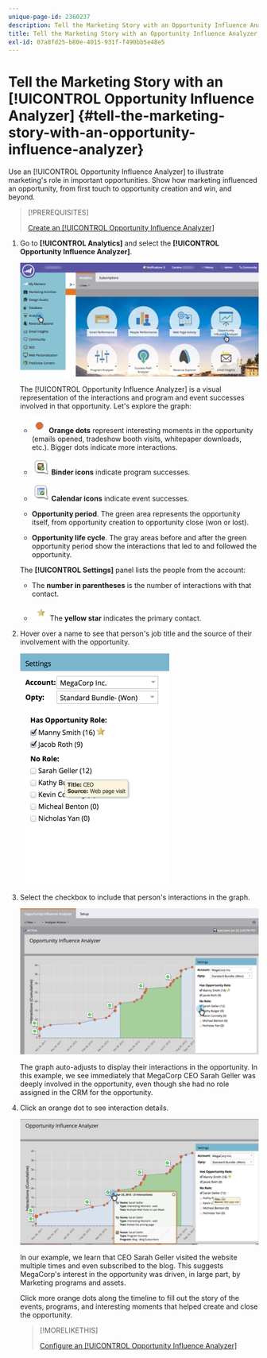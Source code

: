 ```yaml
---
unique-page-id: 2360237
description: Tell the Marketing Story with an Opportunity Influence Analyzer - Marketo Docs - Product Documentation
title: Tell the Marketing Story with an Opportunity Influence Analyzer
exl-id: 07a8fd25-b80e-4015-931f-f490bb5e48e5
---
```

# Tell the Marketing Story with an [!UICONTROL Opportunity Influence Analyzer] {#tell-the-marketing-story-with-an-opportunity-influence-analyzer}

Use an [!UICONTROL Opportunity Influence Analyzer] to illustrate marketing's role in important opportunities. Show how marketing influenced an opportunity, from first touch to opportunity creation and win, and beyond.

>[!PREREQUISITES]
>
>[Create an [!UICONTROL Opportunity Influence Analyzer]](/help/marketo/product-docs/reporting/revenue-cycle-analytics/opportunity-influence-analyzer/create-an-opportunity-influence-analyzer.md)

1. Go to **[!UICONTROL Analytics]** and select the **[!UICONTROL Opportunity Influence Analyzer]**.

   ![](assets/analytics-opportunityhand.png)

   The [!UICONTROL Opportunity Influence Analyzer] is a visual representation of the interactions and program and event successes involved in that opportunity. Let's explore the graph:

    * ![--](assets/image2014-10-3-13-3a43-3a21.png) **Orange dots** represent interesting moments in the opportunity (emails opened, tradeshow booth visits, whitepaper downloads, etc.). Bigger dots indicate more interactions.

    * ![--](assets/image2014-10-3-13-3a44-3a9.png) **Binder icons** indicate program successes.

    * ![--](assets/image2014-10-3-13-3a44-3a40.png) **Calendar icons** indicate event successes.

    * **Opportunity period**. The green area represents the opportunity itself, from opportunity creation to opportunity close (won or lost).

    * **Opportunity life cycle**. The gray areas before and after the green opportunity period show the interactions that led to and followed the opportunity.

   The **[!UICONTROL Settings]** panel lists the people from the account:

    * The **number in parentheses** is the number of interactions with that contact.

    * ![--](assets/image2014-10-3-13-3a45-3a9.png)The **yellow star** indicates the primary contact.

1. Hover over a name to see that person's job title and the source of their involvement with the opportunity.

   ![](assets/image2015-6-23-14-3a43-3a1.png)

1. Select the checkbox to include that person's interactions in the graph.

   ![](assets/image2015-6-23-14-3a43-3a35.png)

   The graph auto-adjusts to display their interactions in the opportunity. In this example, we see immediately that MegaCorp CEO Sarah Geller was deeply involved in the opportunity, even though she had no role assigned in the CRM for the opportunity. 

1. Click an orange dot to see interaction details.

   ![](assets/image2015-6-23-14-3a44-3a15.png)

   In our example, we learn that CEO Sarah Geller visited the website multiple times and even subscribed to the blog. This suggests MegaCorp's interest in the opportunity was driven, in large part, by Marketing programs and assets.

   Click more orange dots along the timeline to fill out the story of the events, programs, and interesting moments that helped create and close the opportunity.

   >[!MORELIKETHIS]
   >
   >[Configure an [!UICONTROL Opportunity Influence Analyzer]](/help/marketo/product-docs/reporting/revenue-cycle-analytics/opportunity-influence-analyzer/configure-an-opportunity-influence-analyzer.md)
